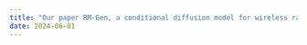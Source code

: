 ```yaml
---
title: "Our paper RM-Gen, a conditional diffusion model for wireless radio map generation, is accepted to IFIP/IEEE Networking (AR: 24.6%)."
date: 2024-06-01
---
```

